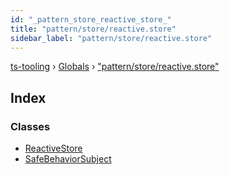 ```yaml
---
id: "_pattern_store_reactive_store_"
title: "pattern/store/reactive.store"
sidebar_label: "pattern/store/reactive.store"
---
```


[ts-tooling](../index.md) › [Globals](../globals.md) › ["pattern/store/reactive.store"](_pattern_store_reactive_store_.md)

## Index

### Classes

* [ReactiveStore](../classes/_pattern_store_reactive_store_.reactivestore.md)
* [SafeBehaviorSubject](../classes/_pattern_store_reactive_store_.safebehaviorsubject.md)
